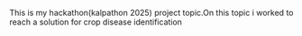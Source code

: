 This is my hackathon(kalpathon 2025) project topic.On this topic i worked to reach a solution for crop disease identification
